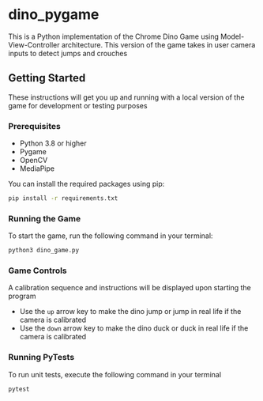 # dino_pygame  

This is a Python implementation of the Chrome Dino Game using 
Model-View-Controller architecture. This version of the game takes in user 
camera inputs to detect jumps and crouches

## Getting Started

These instructions will get you up and running with a local version of the game
for development or testing purposes

### Prerequisites

- Python 3.8 or higher
- Pygame
- OpenCV
- MediaPipe

You can install the required packages using pip:

```sh
pip install -r requirements.txt
```

### Running the Game

To start the game, run the following command in your terminal:

```sh
python3 dino_game.py
```

### Game Controls

A calibration sequence and instructions will be displayed upon starting the program

- Use the `up` arrow key to make the dino jump or jump in real life if the camera is calibrated
- Use the `down` arrow key to make the dino duck or duck in real life if the camera is calibrated

### Running PyTests

To run unit tests, execute the following command in your terminal

```sh
pytest
```
